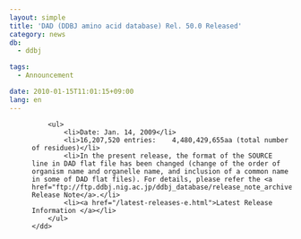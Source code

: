 ```yaml
---
layout: simple
title: 'DAD (DDBJ amino acid database) Rel. 50.0 Released'
category: news
db:
  - ddbj

tags:
  - Announcement

date: 2010-01-15T11:01:15+09:00
lang: en
---
```


<dl>
    <dd>

        <ul>
            <li>Date: Jan. 14, 2009</li>
            <li>16,207,520 entries:    4,480,429,655aa (total number of residues)</li>
            <li>In the present release, the format of the SOURCE line in DAD flat file has been changed (change of the order of organism name and organelle name, and inclusion of a common name in some of DAD flat files). For details, please refer the <a href="ftp://ftp.ddbj.nig.ac.jp/ddbj_database/release_note_archive/dad/dadrel.50.txt">DAD Release Note</a>.</li>
            <li><a href="/latest-releases-e.html">Latest Release Information </a></li>
        </ul>
    </dd>
</dl>
